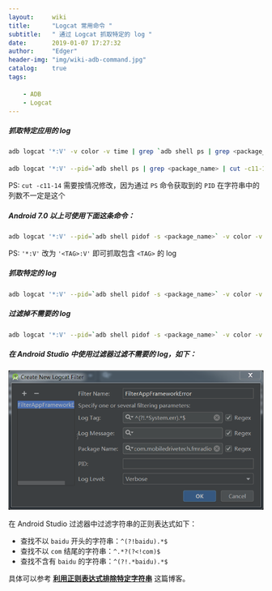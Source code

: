 ```yaml
---
layout:     wiki
title:      "Logcat 常用命令 "
subtitle:   " 通过 Logcat 抓取特定的 log "
date:       2019-01-07 17:27:32
author:     "Edger"
header-img: "img/wiki-adb-command.jpg"
catalog:    true
tags:

    - ADB
    - Logcat
---
```


##### 抓取特定应用的 log
```bash
adb logcat '*:V' -v color -v time | grep `adb shell ps | grep <package_name> | cut -c11-14`

adb logcat '*:V' --pid=`adb shell ps | grep <package_name> | cut -c11-14` -v color -v time
```
PS: `cut -c11-14` 需要按情况修改，因为通过 `PS` 命令获取到的 `PID` 在字符串中的列数不一定是这个

##### Android 7.0 以上可使用下面这条命令：
```bash
adb logcat '*:V' --pid=`adb shell pidof -s <package_name>` -v color -v time
```
PS: `'*:V'` 改为 `'<TAG>:V'` 即可抓取包含 `<TAG>` 的 log
##### 抓取特定的 log

```bash
adb logcat '*:V' --pid=`adb shell pidof -s <package_name>` -v color -v time | grep -E "<str>" --color=auto
```

##### 过滤掉不需要的 log

```bash
adb logcat '*:V' --pid=`adb shell pidof -s <package_name>` -v color -v time | grep -vE "<str>" --color=auto
```

##### 在 Android Studio 中使用过滤器过滤不需要的 log，如下：

![Android Studio Logcat 过滤器](img/in-post/WIKI-Logcat-Command-Android-Studio-Filter.png)

在 Android Studio 过滤器中过滤字符串的正则表达式如下：

- 查找不以 `baidu` 开头的字符串：`^(?!baidu).*$`
- 查找不以 `com` 结尾的字符串：`^.*?(?<!com)$`
- 查找不含有 `baidu` 的字符串：`^(?!.*baidu).*$`

具体可以参考  [**利用正则表达式排除特定字符串**](https://www.cnblogs.com/wangqiguo/archive/2012/05/08/2486548.html) 这篇博客。

